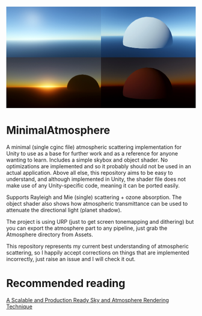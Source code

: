![Preview shots](Preview.jpg)

# MinimalAtmosphere
A minimal (single cginc file) atmospheric scattering implementation for Unity to use as a base for further work and as a reference for anyone wanting to learn. Includes a simple skybox and object shader. No optimizations are implemented and so it probably should not be used in an actual application.
Above all else, this repository aims to be easy to understand, and although implemented in Unity, the shader file does not make use of any Unity-specific code, meaning it can be ported easily.

Supports Rayleigh and Mie (single) scattering + ozone absorption. The object shader also shows how atmospheric transmittance can be used to attenuate the directional light (planet shadow).

The project is using URP (just to get screen tonemapping and dithering) but you can export the atmosphere part to any pipeline, just grab the Atmosphere directory from Assets.

This repository represents my current best understanding of atmospheric scattering, so I happily accept corrections on things that are implemented incorrectly, just raise an issue and I will check it out.

# Recommended reading
[A Scalable and Production Ready Sky and Atmosphere Rendering Technique](https://sebh.github.io/publications/egsr2020.pdf)

